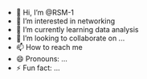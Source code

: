 - 👋 Hi, I’m @RSM-1
- 👀 I’m interested in networking
- 🌱 I’m currently learning data analysis
- 💞️ I’m looking to collaborate on ...
- 📫 How to reach me 
- 😄 Pronouns: ...
- ⚡ Fun fact: ...

<!---
RSM-1/RSM-1 is a ✨ special ✨ repository because its `README.md` (this file) appears on your GitHub profile.
You can click the Preview link to take a look at your changes.
--->
